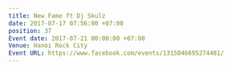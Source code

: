 ```yaml
---
title: New Fame ft Dj Skulz
date: 2017-07-17 07:56:00 +07:00
position: 37
Event date: 2017-07-21 00:00:00 +07:00
Venue: Hanoi Rock City
Event URL: https://www.facebook.com/events/1315046695274481/
---
```


